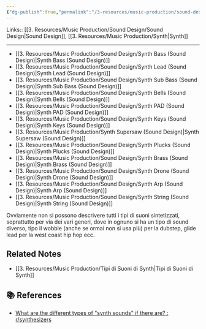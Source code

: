 ```yaml
---
{"dg-publish":true,"permalink":"/3-resources/music-production/sound-design/synth-sound-design/"}
---
```


Links:: [[3. Resources/Music Production/Sound Design/Sound Design\|Sound Design]], [[3. Resources/Music Production/Synth\|Synth]]

---

- [[3. Resources/Music Production/Sound Design/Synth Bass (Sound Design)\|Synth Bass (Sound Design)]]
- [[3. Resources/Music Production/Sound Design/Synth Lead (Sound Design)\|Synth Lead (Sound Design)]]
- [[3. Resources/Music Production/Sound Design/Synth Sub Bass (Sound Design)\|Synth Sub Bass (Sound Design)]]
- [[3. Resources/Music Production/Sound Design/Synth Bells (Sound Design)\|Synth Bells (Sound Design)]]
- [[3. Resources/Music Production/Sound Design/Synth PAD (Sound Design)\|Synth PAD (Sound Design)]]
- [[3. Resources/Music Production/Sound Design/Synth Keys (Sound Design)\|Synth Keys (Sound Design)]]
- [[3. Resources/Music Production/Synth Supersaw (Sound Design)\|Synth Supersaw (Sound Design)]]
- [[3. Resources/Music Production/Sound Design/Synth Plucks (Sound Design)\|Synth Plucks (Sound Design)]]
- [[3. Resources/Music Production/Sound Design/Synth Brass (Sound Design)\|Synth Brass (Sound Design)]]
- [[3. Resources/Music Production/Sound Design/Synth Drone (Sound Design)\|Synth Drone (Sound Design)]]
- [[3. Resources/Music Production/Sound Design/Synth Arp (Sound Design)\|Synth Arp (Sound Design)]]
- [[3. Resources/Music Production/Sound Design/Synth String (Sound Design)\|Synth String (Sound Design)]]

Ovviamente non si possono descrivere tutti i tipi di suoni sintetizzati, soprattutto per via dei vari generi, dove in ognuno si ha un tipo di sound diverso, tipo il wobble (anche se ormai non si usa più) per la dubstep, glide lead per la west coast hip hop ecc.


## Related Notes

- [[3. Resources/Music Production/Tipi di Suoni di Synth\|Tipi di Suoni di Synth]]

## 📚 References

- [What are the different types of "synth sounds" if there are? : r/synthesizers](https://www.reddit.com/r/synthesizers/comments/feenuv/what_are_the_different_types_of_synth_sounds_if/)






